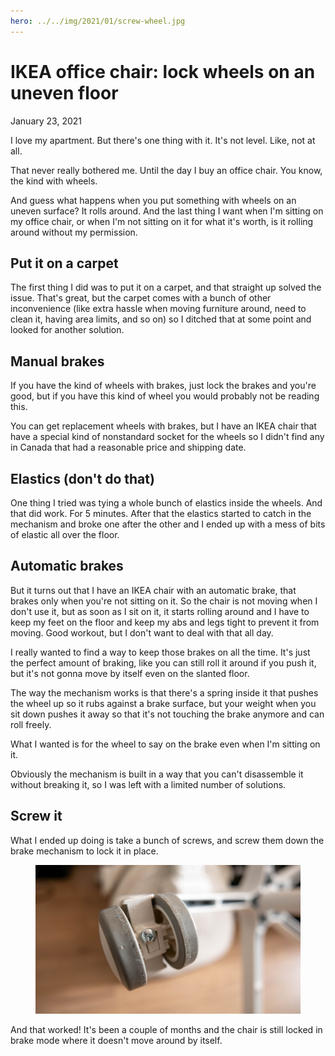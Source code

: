 ```yaml
---
hero: ../../img/2021/01/screw-wheel.jpg
---
```


# IKEA office chair: lock wheels on an uneven floor
January 23, 2021

I love my apartment. But there's one thing with it. It's not level.
Like, not at all.

That never really bothered me. Until the day I buy an office chair. You
know, the kind with wheels.

And guess what happens when you put something with wheels on an uneven
surface? It rolls around. And the last thing I want when I'm sitting on
my office chair, or when I'm not sitting on it for what it's worth, is
it rolling around without my permission.

## Put it on a carpet

The first thing I did was to put it on a carpet, and that straight up
solved the issue. That's great, but the carpet comes with a bunch of
other inconvenience (like extra hassle when moving furniture around,
need to clean it, having area limits, and so on) so I ditched that at
some point and looked for another solution.

## Manual brakes

If you have the kind of wheels with brakes, just lock the brakes and
you're good, but if you have this kind of wheel you would probably not
be reading this.

You can get replacement wheels with brakes, but I have an IKEA chair
that have a special kind of nonstandard socket for the wheels so I
didn't find any in Canada that had a reasonable price and shipping date.

## Elastics (don't do that)

One thing I tried was tying a whole bunch of elastics inside the wheels.
And that did work. For 5 minutes. After that the elastics started to
catch in the mechanism and broke one after the other and I ended up with
a mess of bits of elastic all over the floor.

## Automatic brakes

But it turns out that I have an IKEA chair with an automatic brake, that
brakes only when you're not sitting on it. So the chair is not moving
when I don't use it, but as soon as I sit on it, it starts rolling
around and I have to keep my feet on the floor and keep my abs and legs
tight to prevent it from moving. Good workout, but I don't want to deal
with that all day.

I really wanted to find a way to keep those brakes on all the time. It's
just the perfect amount of braking, like you can still roll it around if
you push it, but it's not gonna move by itself even on the slanted
floor.

The way the mechanism works is that there's a spring inside it that
pushes the wheel up so it rubs against a brake surface, but your weight
when you sit down pushes it away so that it's not touching the brake
anymore and can roll freely.

What I wanted is for the wheel to say on the brake even when I'm sitting
on it.

Obviously the mechanism is built in a way that you can't disassemble
it without breaking it, so I was left with a limited number of
solutions.

## Screw it

What I ended up doing is take a bunch of screws, and screw them down
the brake mechanism to lock it in place.

<figure class="center">
  <img alt="Screw in chair wheels" src="../../img/2021/01/screw-wheel.jpg">
</figure>

And that worked! It's been a couple of months and the chair is still
locked in brake mode where it doesn't move around by itself.

